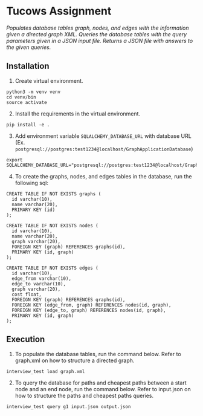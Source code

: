 Tucows Assignment
=========

*Populates database tables graph, nodes, and edges with the information given a directed graph XML. 
Queries the database tables with the query parameters given in a JSON input file. Returns a JSON file with 
answers to the given queries.*

Installation
------------

1. Create virtual environment.

```
python3 -m venv venv
cd venv/bin
source activate
```
2. Install the requirements in the virtual environment.

```
pip install -e .
```

3. Add environment variable `SQLALCHEMY_DATABASE_URL` with database URL 
(Ex. `postgresql://postgres:test1234@localhost/GraphApplicationDatabase`)

```
export SQLALCHEMY_DATABASE_URL="postgresql://postgres:test1234@localhost/GraphApplicationDatabase"
```

4. To create the graphs, nodes, and edges tables in the database, run the following sql:

```
CREATE TABLE IF NOT EXISTS graphs (
  id varchar(10),
  name varchar(20),
  PRIMARY KEY (id)
);

CREATE TABLE IF NOT EXISTS nodes (
  id varchar(10),
  name varchar(20),
  graph varchar(20),
  FOREIGN KEY (graph) REFERENCES graphs(id),
  PRIMARY KEY (id, graph)
);

CREATE TABLE IF NOT EXISTS edges (
  id varchar(10),
  edge_from varchar(10),
  edge_to varchar(10),
  graph varchar(20),
  cost float,
  FOREIGN KEY (graph) REFERENCES graphs(id),
  FOREIGN KEY (edge_from, graph) REFERENCES nodes(id, graph),
  FOREIGN KEY (edge_to, graph) REFERENCES nodes(id, graph),
  PRIMARY KEY (id, graph)
);
```

Execution 
------------
1. To populate the database tables, run the command below. Refer to graph.xml 
on how to structure a directed graph. 

```
interview_test load graph.xml
```

2. To query the database for paths and cheapest paths between a start node and an end node,
run the command below. Refer to input.json on how to structure the paths and cheapest paths queries.

```
interview_test query g1 input.json output.json
```
